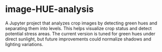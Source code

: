 # image-HUE-analysis
A Jupyter project that analyzes crop images by detecting green hues and separating them into levels. This helps visualize crop status and detect potential stress areas. The current version is tuned for green hues under direct sunlight, but future improvements could normalize shadows and lighting variations.
